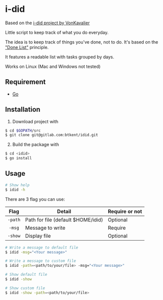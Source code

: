 i-did
============

Based on the [i-did project by VonKavalier](https://github.com/VonKavalier/i-did)

Little script to keep track of what you do everyday.

The idea is to keep track of things you've done, not to do. It's based on the ["Done List"](https://www.lifehack.org/articles/productivity/why-to-do-lists-dont-work-and-done-lists-do.html) principle.

It features a readable list with tasks grouped by days.

Works on Linux (Mac and Windows not tested)

Requirement
-----------

* [Go](https://golang.org/)

Installation
-----------

1. Download project with

```bash
$ cd $GOPATH/src
$ git clone git@gitlab.com:btkent/idid.git
```

2. Build the package with 
```bash
$ cd <idid>
$ go install
```


Usage
-----------

```bash
# Show help
$ idid -h
```

There are 3 flag you can use:

| Flag      | Detail                           | Require or not |
|:---------:|----------------------------------|----------------|
|```-path```|Path for file (default $HOME/idid)|Optional        |
|```-msg``` |Message to write                  |Require         |
|```-show```| Display file                     |Optional        |

```bash
# Write a message to default file
$ idid -msg="<Your message>"

# Write a message to custom file
$ idid -path=<path/to/your/file> -msg="<Your message>"
```

```bash
# Show default file
$ idid -show

# Show custom file
$ idid -show -path=<path/to/your/file>
```
